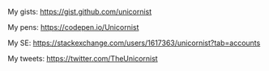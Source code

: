 My gists: https://gist.github.com/unicornist

My pens: https://codepen.io/Unicornist

My SE: https://stackexchange.com/users/1617363/unicornist?tab=accounts

My tweets: https://twitter.com/TheUnicornist

